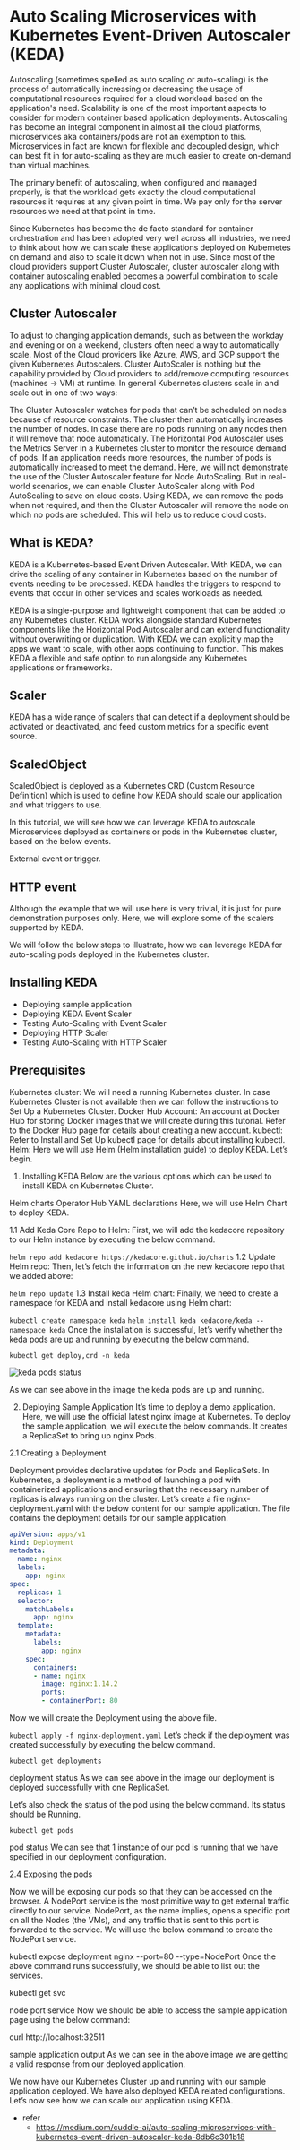 # Auto Scaling Microservices with Kubernetes Event-Driven Autoscaler (KEDA)

Autoscaling (sometimes spelled as auto scaling or auto-scaling) is the process of automatically increasing or decreasing the usage of computational resources required for a cloud workload based on the application's need. Scalability is one of the most important aspects to consider for modern container based application deployments. Autoscaling has become an integral component in almost all the cloud platforms, microservices aka containers/pods are not an exemption to this. Microservices in fact are known for flexible and decoupled design, which can best fit in for auto-scaling as they are much easier to create on-demand than virtual machines.

The primary benefit of autoscaling, when configured and managed properly, is that the workload gets exactly the cloud computational resources it requires at any given point in time. We pay only for the server resources we need at that point in time.

Since Kubernetes has become the de facto standard for container orchestration and has been adopted very well across all industries, we need to think about how we can scale these applications deployed on Kubernetes on demand and also to scale it down when not in use. Since most of the cloud providers support Cluster Autoscaler, cluster autoscaler along with container autoscaling enabled becomes a powerful combination to scale any applications with minimal cloud cost.

## Cluster Autoscaler
To adjust to changing application demands, such as between the workday and evening or on a weekend, clusters often need a way to automatically scale. Most of the Cloud providers like Azure, AWS, and GCP support the given Kubernetes Autoscalers. Cluster AutoScaler is nothing but the capability provided by Cloud providers to add/remove computing resources (machines -> VM) at runtime. In general Kubernetes clusters scale in and scale out in one of two ways:

The Cluster Autoscaler watches for pods that can’t be scheduled on nodes because of resource constraints. The cluster then automatically increases the number of nodes. In case there are no pods running on any nodes then it will remove that node automatically.
The Horizontal Pod Autoscaler uses the Metrics Server in a Kubernetes cluster to monitor the resource demand of pods. If an application needs more resources, the number of pods is automatically increased to meet the demand.
Here, we will not demonstrate the use of the Cluster Autoscaler feature for Node AutoScaling. But in real-world scenarios, we can enable Cluster AutoScaler along with Pod AutoScaling to save on cloud costs. Using KEDA, we can remove the pods when not required, and then the Cluster Autoscaler will remove the node on which no pods are scheduled. This will help us to reduce cloud costs.

## What is KEDA?
KEDA is a Kubernetes-based Event Driven Autoscaler. With KEDA, we can drive the scaling of any container in Kubernetes based on the number of events needing to be processed. KEDA handles the triggers to respond to events that occur in other services and scales workloads as needed.

KEDA is a single-purpose and lightweight component that can be added to any Kubernetes cluster. KEDA works alongside standard Kubernetes components like the Horizontal Pod Autoscaler and can extend functionality without overwriting or duplication. With KEDA we can explicitly map the apps we want to scale, with other apps continuing to function. This makes KEDA a flexible and safe option to run alongside any Kubernetes applications or frameworks.

## Scaler
KEDA has a wide range of scalers that can detect if a deployment should be activated or deactivated, and feed custom metrics for a specific event source.

## ScaledObject
ScaledObject is deployed as a Kubernetes CRD (Custom Resource Definition) which is used to define how KEDA should scale our application and what triggers to use.

In this tutorial, we will see how we can leverage KEDA to autoscale Microservices deployed as containers or pods in the Kubernetes cluster, based on the below events.

External event or trigger.
## HTTP event
Although the example that we will use here is very trivial, it is just for pure demonstration purposes only. Here, we will explore some of the scalers supported by KEDA.

We will follow the below steps to illustrate, how we can leverage KEDA for auto-scaling pods deployed in the Kubernetes cluster.

## Installing KEDA
  - Deploying sample application
  - Deploying KEDA Event Scaler
  - Testing Auto-Scaling with Event Scaler
  - Deploying HTTP Scaler
  - Testing Auto-Scaling with HTTP Scaler
  
## Prerequisites

Kubernetes cluster: We will need a running Kubernetes cluster. In case Kubernetes Cluster is not available then we can follow the instructions to Set Up a Kubernetes Cluster.
Docker Hub Account: An account at Docker Hub for storing Docker images that we will create during this tutorial. Refer to the Docker Hub page for details about creating a new account.
kubectl: Refer to Install and Set Up kubectl page for details about installing kubectl.
Helm: Here we will use Helm (Helm installation guide) to deploy KEDA.
Let’s begin.

1. Installing KEDA
Below are the various options which can be used to install KEDA on Kubernetes Cluster.

Helm charts
Operator Hub
YAML declarations
Here, we will use Helm Chart to deploy KEDA.

1.1 Add Keda Core Repo to Helm: First, we will add the kedacore repository to our Helm instance by executing the below command.

`helm repo add kedacore https://kedacore.github.io/charts`
1.2 Update Helm repo: Then, let’s fetch the information on the new kedacore repo that we added above:

`helm repo update`
1.3 Install keda Helm chart: Finally, we need to create a namespace for KEDA and install kedacore using Helm chart:

`kubectl create namespace keda`
`helm install keda kedacore/keda --namespace keda`
Once the installation is successful, let’s verify whether the keda pods are up and running by executing the below command.

`kubectl get deploy,crd -n keda`

![keda pods status](https://miro.medium.com/v2/resize:fit:1400/format:webp/1*dFaXEEYfre5XVfpJkjE0Cg.png)

As we can see above in the image the keda pods are up and running.

2. Deploying Sample Application
It’s time to deploy a demo application. Here, we will use the official latest nginx image at Kubernetes. To deploy the sample application, we will execute the below commands. It creates a ReplicaSet to bring up nginx Pods.

2.1 Creating a Deployment

Deployment provides declarative updates for Pods and ReplicaSets. In Kubernetes, a deployment is a method of launching a pod with containerized applications and ensuring that the necessary number of replicas is always running on the cluster. Let’s create a file nginx-deployment.yaml with the below content for our sample application. The file contains the deployment details for our sample application.

```yaml
apiVersion: apps/v1
kind: Deployment
metadata:
  name: nginx
  labels:
    app: nginx
spec:
  replicas: 1
  selector:
    matchLabels:
      app: nginx
  template:
    metadata:
      labels:
        app: nginx
    spec:
      containers:
      - name: nginx
        image: nginx:1.14.2
        ports:
        - containerPort: 80
```

Now we will create the Deployment using the above file.

`kubectl apply -f nginx-deployment.yaml`
Let’s check if the deployment was created successfully by executing the below command.

`kubectl get deployments`

deployment status
As we can see above in the image our deployment is deployed successfully with one ReplicaSet.

Let’s also check the status of the pod using the below command. Its status should be Running.

`kubectl get pods`

pod status
We can see that 1 instance of our pod is running that we have specified in our deployment configuration.

2.4 Exposing the pods

Now we will be exposing our pods so that they can be accessed on the browser. A NodePort service is the most primitive way to get external traffic directly to our service. NodePort, as the name implies, opens a specific port on all the Nodes (the VMs), and any traffic that is sent to this port is forwarded to the service. We will use the below command to create the NodePort service.

kubectl expose deployment nginx --port=80 --type=NodePort
Once the above command runs successfully, we should be able to list out the services.

kubectl get svc

node port service
Now we should be able to access the sample application page using the below command:

curl http://localhost:32511

sample application output
As we can see in the above image we are getting a valid response from our deployed application.

We now have our Kubernetes Cluster up and running with our sample application deployed. We have also deployed KEDA related configurations. Let’s now see how we can scale our application using KEDA.










- refer
  - https://medium.com/cuddle-ai/auto-scaling-microservices-with-kubernetes-event-driven-autoscaler-keda-8db6c301b18
